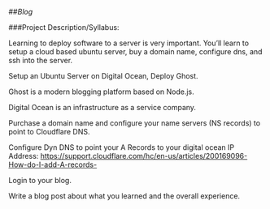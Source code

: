 ##_Blog_

###Project Description/Syllabus:

Learning to deploy software to a server is very important. You’ll learn to setup a cloud based ubuntu server, buy a domain name, configure dns, and ssh into the server.

Setup an Ubuntu Server on Digital Ocean, Deploy Ghost.

Ghost is a modern blogging platform based on Node.js.

Digital Ocean is an infrastructure as a service company.

Purchase a domain name and configure your name servers (NS records) to point to Cloudflare DNS.

Configure Dyn DNS to point your A Records to your digital ocean IP Address: https://support.cloudflare.com/hc/en-us/articles/200169096-How-do-I-add-A-records-

Login to your blog.

Write a blog post about what you learned and the overall experience.
